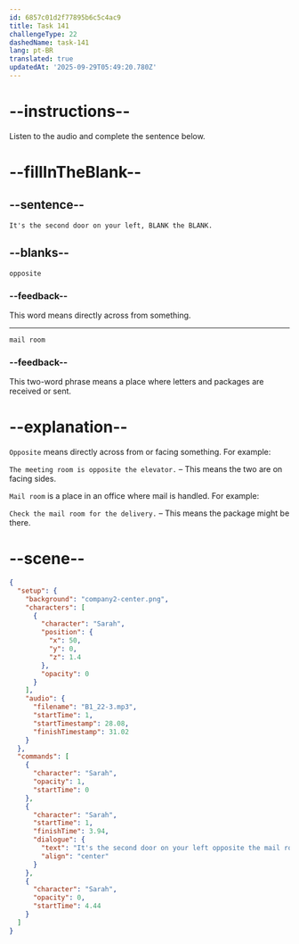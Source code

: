 ```yaml
---
id: 6857c01d2f77895b6c5c4ac9
title: Task 141
challengeType: 22
dashedName: task-141
lang: pt-BR
translated: true
updatedAt: '2025-09-29T05:49:20.780Z'
---
```


<!-- (Audio) Sarah: It's the second door on your left, opposite the mail room. -->

# --instructions--

Listen to the audio and complete the sentence below.

# --fillInTheBlank--

## --sentence--

`It's the second door on your left, BLANK the BLANK.`

## --blanks--

`opposite`

### --feedback--

This word means directly across from something.

---

`mail room`

### --feedback--

This two-word phrase means a place where letters and packages are received or sent.

# --explanation--

`Opposite` means directly across from or facing something. For example:

`The meeting room is opposite the elevator.` – This means the two are on facing sides.

`Mail room` is a place in an office where mail is handled. For example:

`Check the mail room for the delivery.` – This means the package might be there.

# --scene--

```json
{
  "setup": {
    "background": "company2-center.png",
    "characters": [
      {
        "character": "Sarah",
        "position": {
          "x": 50,
          "y": 0,
          "z": 1.4
        },
        "opacity": 0
      }
    ],
    "audio": {
      "filename": "B1_22-3.mp3",
      "startTime": 1,
      "startTimestamp": 28.08,
      "finishTimestamp": 31.02
    }
  },
  "commands": [
    {
      "character": "Sarah",
      "opacity": 1,
      "startTime": 0
    },
    {
      "character": "Sarah",
      "startTime": 1,
      "finishTime": 3.94,
      "dialogue": {
        "text": "It's the second door on your left opposite the mail room.",
        "align": "center"
      }
    },
    {
      "character": "Sarah",
      "opacity": 0,
      "startTime": 4.44
    }
  ]
}
```
